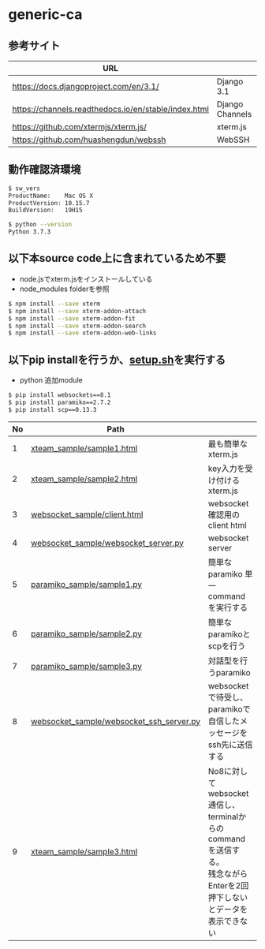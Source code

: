 # generic-ca


## 参考サイト
|URL||
|--|--|
|https://docs.djangoproject.com/en/3.1/|Django 3.1|
|https://channels.readthedocs.io/en/stable/index.html|Django Channels|
|https://github.com/xtermjs/xterm.js/|xterm.js|
|https://github.com/huashengdun/webssh|WebSSH|


## 動作確認済環境
```bash
$ sw_vers
ProductName:    Mac OS X
ProductVersion: 10.15.7
BuildVersion:   19H15

$ python --version
Python 3.7.3
```

## 以下本source code上に含まれているため不要
- node.jsでxterm.jsをインストールしている
- node_modules folderを参照
```bash
$ npm install --save xterm
$ npm install --save xterm-addon-attach
$ npm install --save xterm-addon-fit
$ npm install --save xterm-addon-search
$ npm install --save xterm-addon-web-links
```
## 以下pip installを行うか、[setup.sh](setup.sh)を実行する
- python 追加module
```bash
$ pip install websockets==8.1
$ pip install paramiko==2.7.2
$ pip install scp==0.13.3
```

|No|Path||
|---|--|--|
|1|[xteam_sample/sample1.html](xteam_sample/sample1.html)|最も簡単なxterm.js|
|2|[xteam_sample/sample2.html](xteam_sample/sample2.html)|key入力を受け付けるxterm.js|
|3|[websocket_sample/client.html](websocket_sample/client.html)|websocket確認用のclient html|
|4|[websocket_sample/websocket_server.py](websocket_sample/websocket_server.py)|websocket server|
|5|[paramiko_sample/sample1.py](paramiko_sample/sample1.py)|簡単なparamiko 単一commandを実行する|
|6|[paramiko_sample/sample2.py](paramiko_sample/sample2.py)|簡単なparamikoとscpを行う|
|7|[paramiko_sample/sample3.py](paramiko_sample/sample3.py)|対話型を行うparamiko|
|8|[websocket_sample/websocket_ssh_server.py](websocket_sample/websocket_ssh_server.py)|websocketで待受し、paramikoで自信したメッセージをssh先に送信する|
|9|[xteam_sample/sample3.html](xteam_sample/sample3.html)|No8に対してwebsocket通信し、terminalからのcommandを送信する。</br> 残念ながらEnterを2回押下しないとデータを表示できない|